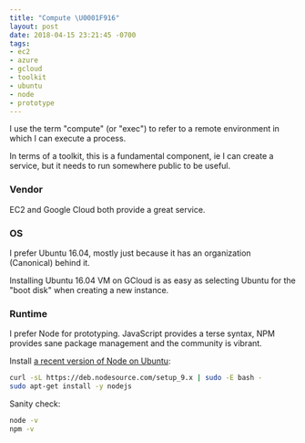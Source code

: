 ```yaml
---
title: "Compute \U0001F916"
layout: post
date: 2018-04-15 23:21:45 -0700
tags:
- ec2
- azure
- gcloud
- toolkit
- ubuntu
- node
- prototype
---
```

I use the term "compute" (or "exec") to refer to a remote environment in which I can execute a process.

In terms of a toolkit, this is a fundamental component, ie I can create a service, but it needs to run somewhere public to be useful.

### Vendor

EC2 and Google Cloud both provide a great service.

### OS

I prefer Ubuntu 16.04, mostly just because it has an organization (Canonical) behind it.

Installing Ubuntu 16.04 VM on GCloud is as easy as selecting Ubuntu for the "boot disk" when creating a new instance.

### Runtime

I prefer Node for prototyping. JavaScript provides a terse syntax, NPM provides sane package management and the community is vibrant.

Install [a recent version of Node on Ubuntu](https://nodejs.org/en/download/package-manager/#debian-and-ubuntu-based-linux-distributions):

```bash
curl -sL https://deb.nodesource.com/setup_9.x | sudo -E bash -
sudo apt-get install -y nodejs
```

Sanity check:

```bash
node -v
npm -v
```